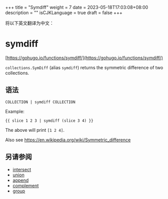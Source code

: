 +++
title = "Symdiff"
weight = 7
date = 2023-05-18T17:03:08+08:00
description = ""
isCJKLanguage = true
draft = false
+++

将以下英文翻译为中文：
# symdiff

[https://gohugo.io/functions/symdiff/](https://gohugo.io/functions/symdiff/)

`collections.SymDiff` (alias `symdiff`) returns the symmetric difference of two collections.

## 语法

```
COLLECTION | symdiff COLLECTION
```

Example:

```go-html-template
{{ slice 1 2 3 | symdiff (slice 3 4) }}
```

The above will print `[1 2 4]`.

Also see https://en.wikipedia.org/wiki/Symmetric_difference

## 另请参阅

- [intersect](https://gohugo.io/functions/intersect/)
- [union](https://gohugo.io/functions/union/)
- [append](https://gohugo.io/functions/append/)
- [complement](https://gohugo.io/functions/complement/)
- [group](https://gohugo.io/functions/group/)
